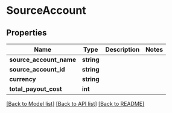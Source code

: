 # SourceAccount

## Properties
Name | Type | Description | Notes
------------ | ------------- | ------------- | -------------
**source_account_name** | **string** |  | 
**source_account_id** | **string** |  | 
**currency** | **string** |  | 
**total_payout_cost** | **int** |  | 

[[Back to Model list]](../README.md#documentation-for-models) [[Back to API list]](../README.md#documentation-for-api-endpoints) [[Back to README]](../README.md)


